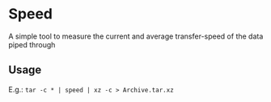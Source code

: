 # Speed

A simple tool to measure the current and average transfer-speed of the data piped through

## Usage
E.g.: `tar -c * | speed | xz -c > Archive.tar.xz`